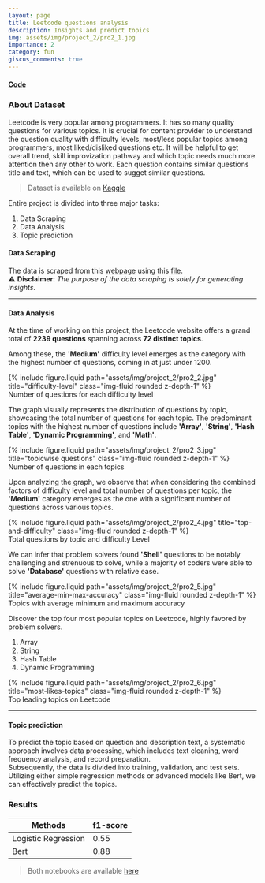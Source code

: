```yaml
---
layout: page
title: Leetcode questions analysis
description: Insights and predict topics
img: assets/img/project_2/pro2_1.jpg
importance: 2
category: fun
giscus_comments: true
---
```


#### __[Code](https://github.com/manthan2305/leetcode-questions-analysis)__

### About Dataset

Leetcode is very popular among programmers. It has so many quality questions for various topics. It is crucial for content provider to understand the question quality with difficulty levels, most/less popular topics among programmers, most liked/disliked questions etc. It will be helpful to get overall trend, skill improvization pathway and which topic needs much more attention then any other to work. Each question contains similar questions title and text, which can be used to sugget similar questions.

> Dataset is available on [Kaggle](https://www.kaggle.com/datasets/manthansolanki/leetcode-questions)

Entire project is divided into three major tasks:
1. Data Scraping
2. Data Analysis
3. Topic prediction

#### Data Scraping

The data is scraped from this [webpage](https://leetcode.com/problemset/all/) using this [file](https://github.com/manthan2305/leetcode-questions-analysis/blob/main/scrape_data.py).
<br>
:warning: **Disclaimer**: *The purpose of the data scraping is solely for generating insights.*

---
#### Data Analysis

At the time of working on this project, the Leetcode website offers a grand total of **2239 questions** spanning across **72 distinct topics**.
<br>

Among these, the **'Medium'** difficulty level emerges as the category with the highest number of questions, coming in at just under 1200.

<div class="row">
    <div class="col-sm mt-3 mt-md-0">
        {% include figure.liquid path="assets/img/project_2/pro2_2.jpg" title="difficulty-level" class="img-fluid rounded z-depth-1" %}
    </div>
</div>
<div class="caption">
    Number of questions for each difficulty level
</div>

The graph visually represents the distribution of questions by topic, showcasing the total number of questions for each topic. The predominant topics with the highest number of questions include **'Array'**, **'String'**, **'Hash Table'**, **'Dynamic Programming'**, and **'Math'**.

<div class="row">
    <div class="col-sm mt-3 mt-md-0">
        {% include figure.liquid path="assets/img/project_2/pro2_3.jpg" title="topicwise questions" class="img-fluid rounded z-depth-1" %}
    </div>
</div>
<div class="caption">
    Number of questions in each topics
</div>

Upon analyzing the graph, we observe that when considering the combined factors of difficulty level and total number of questions per topic, the **'Medium'** category emerges as the one with a significant number of questions across various topics.

<div class="row">
    <div class="col-sm mt-3 mt-md-0">
        {% include figure.liquid path="assets/img/project_2/pro2_4.jpg" title="top-and-difficulty" class="img-fluid rounded z-depth-1" %}
    </div>
</div>
<div class="caption">
    Total questions by topic and difficulty Level
</div>

We can infer that problem solvers found **'Shell'** questions to be notably challenging and strenuous to solve, while a majority of coders were able to solve **'Database'** questions with relative ease.

<div class="row">
    <div class="col-sm mt-3 mt-md-0">
        {% include figure.liquid path="assets/img/project_2/pro2_5.jpg" title="average-min-max-accuracy" class="img-fluid rounded z-depth-1" %}
    </div>
</div>
<div class="caption">
    Topics with average minimum and maximum accuracy
</div>

Discover the top four most popular topics on Leetcode, highly favored by problem solvers.
1. Array
2. String
3. Hash Table
4. Dynamic Programming

<div class="row">
    <div class="col-sm mt-3 mt-md-0">
        {% include figure.liquid path="assets/img/project_2/pro2_6.jpg" title="most-likes-topics" class="img-fluid rounded z-depth-1" %}
    </div>
</div>
<div class="caption">
    Top leading topics on Leetcode
</div>

---
#### Topic prediction

To predict the topic based on question and description text, a systematic approach involves data processing, which includes text cleaning, word frequency analysis, and record preparation. 
<br>
Subsequently, the data is divided into training, validation, and test sets. Utilizing either simple regression methods or advanced models like Bert, we can effectively predict the topics.

### Results

| Methods | f1-score |
|---|---|
| Logistic Regression | 0.55 |
| Bert | 0.88 |

> Both notebooks are available [here](https://github.com/manthan2305/leetcode-questions-analysis/tree/main/notebooks)